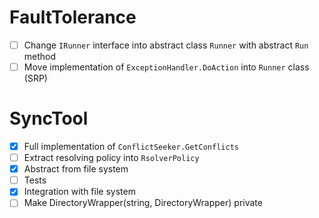 # FaultTolerance
- [ ] Change `IRunner` interface into abstract class `Runner` with abstract `Run` method
- [ ] Move implementation of `ExceptionHandler.DoAction` into `Runner` class (SRP)

# SyncTool
- [x] Full implementation of `ConflictSeeker.GetConflicts`
- [ ] Extract resolving policy into `RsolverPolicy`
- [x] Abstract from file system
- [ ] Tests
- [x] Integration with file system
- [ ] Make DirectoryWrapper(string, DirectoryWrapper) private
